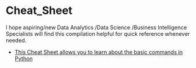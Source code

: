 # Cheat_Sheet
I hope aspiring/new Data Analytics /Data Science /Business Intelligence Specialists will find this compilation helpful for quick reference whenever needed.

* [This Cheat Sheet allows you to learn about the basic commands in Python](Python_Basics_Cheat_Sheet.pdf)
